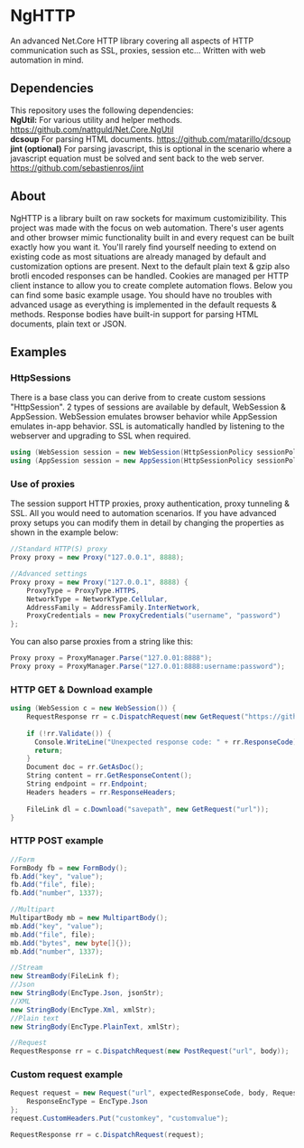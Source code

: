 # NgHTTP
An advanced Net.Core HTTP library covering all aspects of HTTP communication such as SSL, proxies, session etc... Written with web automation in mind.

## Dependencies
This repository uses the following dependencies:  
**NgUtil:** For various utility and helper methods. https://github.com/nattguld/Net.Core.NgUtil  
**dcsoup** For parsing HTML documents. https://github.com/matarillo/dcsoup  
**jint (optional)** For parsing javascript, this is optional in the scenario where a javascript equation must be solved and sent back to the web server. https://github.com/sebastienros/jint 

## About
NgHTTP is a library built on raw sockets for maximum customizibility. This project was made with the focus on web automation. There's user agents and other browser mimic functionality built in and every request can be built exactly how you want it. You'll rarely find yourself needing to extend on existing code as most situations are already managed by default and customization options are present. Next to the default plain text & gzip also brotli encoded responses can be handled. Cookies are managed per HTTP client instance to allow you to create complete automation flows. Below you can find some basic example usage. You should have no troubles with advanced usage as everything is implemented in the default requests & methods. Response bodies have built-in support for parsing HTML documents, plain text or JSON.

## Examples
### HttpSessions
There is a base class you can derive from to create custom sessions "HttpSession".
2 types of sessions are available by default, WebSession & AppSession.
WebSession emulates browser behavior while AppSession emulates in-app behavior.
SSL is automatically handled by listening to the webserver and upgrading to SSL when required.
```csharp
using (WebSession session = new WebSession(HttpSessionPolicy sessionPolicy, BrowserConfig browserCfg, Proxy proxy)) { }
using (AppSession session = new AppSession(HttpSessionPolicy sessionPolicy, BrowserConfig browserCfg, Proxy proxy)) { }
```

### Use of proxies
The session support HTTP proxies, proxy authentication, proxy tunneling & SSL. All you would need to automation scenarios.
If you have advanced proxy setups you can modify them in detail by changing the properties as shown in the example below:
```csharp
//Standard HTTP(S) proxy
Proxy proxy = new Proxy("127.0.0.1", 8888);

//Advanced settings
Proxy proxy = new Proxy("127.0.0.1", 8888) {
	ProxyType = ProxyType.HTTPS,
	NetworkType = NetworkType.Cellular,
	AddressFamily = AddressFamily.InterNetwork,
	ProxyCredentials = new ProxyCredentials("username", "password")
};
```

You can also parse proxies from a string like this:
```csharp
Proxy proxy = ProxyManager.Parse("127.0.01:8888");
Proxy proxy = ProxyManager.Parse("127.0.01:8888:username:password");
```

### HTTP GET & Download example
```csharp
using (WebSession c = new WebSession()) {
    RequestResponse rr = c.DispatchRequest(new GetRequest("https://github.com/randqm/");
    
    if (!rr.Validate()) {
      Console.WriteLine("Unexpected response code: " + rr.ResponseCode);
      return;
    }
    Document doc = rr.GetAsDoc();
    String content = rr.GetResponseContent();
    String endpoint = rr.Endpoint;
    Headers headers = rr.ResponseHeaders;
    
    FileLink dl = c.Download("savepath", new GetRequest("url"));
}
```

### HTTP POST example
```csharp
//Form
FormBody fb = new FormBody();
fb.Add("key", "value");
fb.Add("file", file);
fb.Add("number", 1337);

//Multipart
MultipartBody mb = new MultipartBody();
mb.Add("key", "value");
mb.Add("file", file);
mb.Add("bytes", new byte[]{});
mb.Add("number", 1337);

//Stream
new StreamBody(FileLink f);
//Json
new StringBody(EncType.Json, jsonStr);
//XML
new StringBody(EncType.Xml, xmlStr);
//Plain text
new StringBody(EncType.PlainText, xmlStr);

//Request
RequestResponse rr = c.DispatchRequest(new PostRequest("url", body));
```

### Custom request example
```csharp
Request request = new Request("url", expectedResponseCode, body, RequestProperty.XMLHttpRequest) {
    ResponseEncType = EncType.Json
};
request.CustomHeaders.Put("customkey", "customvalue");

RequestResponse rr = c.DispatchRequest(request);
```
